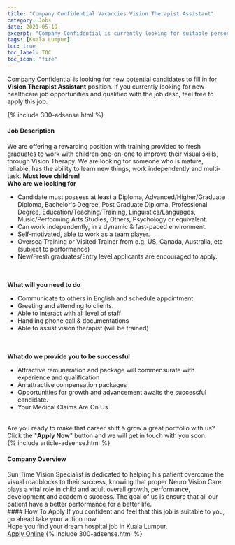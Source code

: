 ```yaml
---
title: "Company Confidential Vacancies Vision Therapist Assistant" 
category: Jobs 
date: 2021-05-19 
excerpt: "Company Confidential is currently looking for suitable person to fill in the Vision Therapist Assistant which positioned at Kuala Lumpur" 
tags: [Kuala Lumpur] 
toc: true 
toc_label: TOC 
toc_icon: "fire" 
--- 
```


<p>Company Confidential is looking for new potential candidates to fill in for <b>Vision Therapist Assistant</b> position. If you currently looking for new healthcare job opportunities and qualified with the job desc, feel free to apply this job.
</p>{% include 300-adsense.html %} 
<div><div><h4>Job Description</h4></div><div><div><span><div><div><div>We are offering a rewarding position with training provided to fresh graduates to work with children one-on-one to improve their visual skills, through Vision Therapy. We are looking for someone who is mature, reliable, has the ability to learn new things, work independently and multi-task. <strong>Must love children!</strong></div><div><strong>Who are we looking for</strong></div><ul><li>Candidate must possess at least a Diploma, Advanced/Higher/Graduate Diploma, Bachelor's Degree, Post Graduate Diploma, Professional Degree, Education/Teaching/Training, Linguistics/Languages, Music/Performing Arts Studies, Others, Psychology or equivalent.</li><li>Can work independently, in a dynamic &amp; fast-paced environment.</li><li>Self-motivated, able to work as a team player.</li><li>Oversea Training or Visited Trainer from e.g. US, Canada, Australia, etc (subject to performance)</li><li>New/Fresh graduates/Entry level applicants are encouraged to apply.</li></ul><br><br><strong>What will you need to do</strong><br><ul><li>Communicate to others in English and schedule appointment</li><li>Greeting and attending to clients.</li><li>Able to interact with all level of staff</li><li>Handling phone call &amp; documentations</li><li>Able to assist vision therapist (will be trained)</li></ul><br><br><strong>What do we provide you to be successful</strong><br><ul><li>Attractive remuneration and package will commensurate with experience and qualification</li><li>An attractive compensation packages</li><li>Opportunities for growth and advancement awaits the successful candidate.</li><li>Your Medical Claims Are On Us</li></ul><div><br>Are you ready to make that career shift &amp; grow a great portfolio with us?</div><div>Click the "<strong>Apply Now</strong>" button and we will get in touch with you soon.&#160;</div></div></div></span></div></div></div> 
{% include article-adsense.html %} 
<div><div><h4>Company Overview</h4></div><div><div><span><div><div>Sun Time Vision Specialist is dedicated to helping his patient overcome the visual roadblocks to their success, knowing that proper Neuro Vision Care plays a vital role in child and adult overall growth, performance, development and academic success. The goal of us is ensure that all our patient have a better performance for a better life.</div></div></span></div></div></div> 
#### How To Apply 
If you confident and feel that this job is suitable to you, go ahead take your action now. <br/> 
Hope you find your dream hospital job in Kuala Lumpur. <br/> 
<a href="https://www.jobstreet.com.my/en/job/vision-therapist-assistant-4544349?jobId=jobstreet-my-job-4544349" class="btn btn--warning" target="_blank" rel="nofollow noopenner">Apply Online</a> 
{% include 300-adsense.html %} 